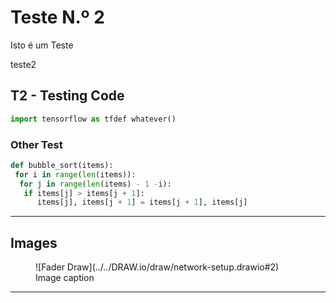 # Teste N.º 2

Isto é um Teste

teste2

## T2 - Testing Code

```python
import tensorflow as tfdef whatever()
```

### Other Test

```python
def bubble_sort(items):
 for i in range(len(items)):
  for j in range(len(items) - 1 -i):
   if items[j] > items[j + 1]:
      items[j], items[j + 1] = items[j + 1], items[j]
```

---

## Images

<figure markdown="span">
![Fader Draw](../../DRAW.io/draw/network-setup.drawio#2)
<figcaption>Image caption</figcaption>
</figure>

---
